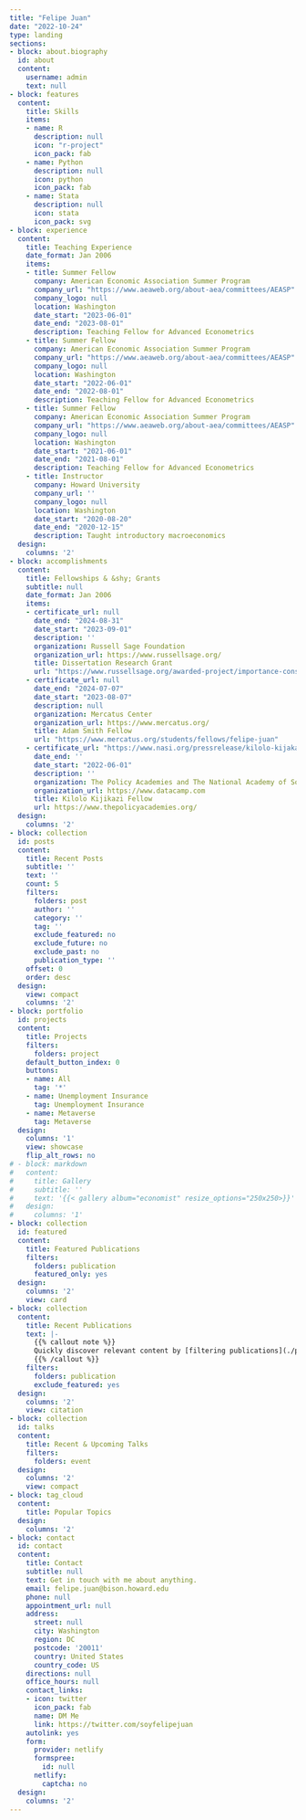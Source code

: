 ```yaml
---
title: "Felipe Juan"
date: "2022-10-24"
type: landing
sections:
- block: about.biography
  id: about
  content:
    username: admin
    text: null
- block: features
  content:
    title: Skills
    items:
    - name: R
      description: null
      icon: "r-project"
      icon_pack: fab
    - name: Python
      description: null
      icon: python
      icon_pack: fab
    - name: Stata
      description: null
      icon: stata
      icon_pack: svg
- block: experience
  content:
    title: Teaching Experience
    date_format: Jan 2006
    items:
    - title: Summer Fellow
      company: American Economic Association Summer Program
      company_url: "https://www.aeaweb.org/about-aea/committees/AEASP"
      company_logo: null
      location: Washington
      date_start: "2023-06-01"
      date_end: "2023-08-01"
      description: Teaching Fellow for Advanced Econometrics
    - title: Summer Fellow
      company: American Economic Association Summer Program
      company_url: "https://www.aeaweb.org/about-aea/committees/AEASP"
      company_logo: null
      location: Washington
      date_start: "2022-06-01"
      date_end: "2022-08-01"
      description: Teaching Fellow for Advanced Econometrics
    - title: Summer Fellow
      company: American Economic Association Summer Program
      company_url: "https://www.aeaweb.org/about-aea/committees/AEASP"
      company_logo: null
      location: Washington
      date_start: "2021-06-01"
      date_end: "2021-08-01"
      description: Teaching Fellow for Advanced Econometrics
    - title: Instructor
      company: Howard University
      company_url: ''
      company_logo: null
      location: Washington
      date_start: "2020-08-20"
      date_end: "2020-12-15"
      description: Taught introductory macroeconomics
  design:
    columns: '2'
- block: accomplishments
  content:
    title: Fellowships & &shy; Grants
    subtitle: null
    date_format: Jan 2006
    items:
    - certificate_url: null
      date_end: "2024-08-31"
      date_start: "2023-09-01"
      description: ''
      organization: Russell Sage Foundation
      organization_url: https://www.russellsage.org/
      title: Dissertation Research Grant
      url: "https://www.russellsage.org/awarded-project/importance-considering-state-eligibility-requirements-equitable-unemployment"
    - certificate_url: null
      date_end: "2024-07-07"
      date_start: "2023-08-07"
      description: null
      organization: Mercatus Center
      organization_url: https://www.mercatus.org/
      title: Adam Smith Fellow
      url: "https://www.mercatus.org/students/fellows/felipe-juan"
    - certificate_url: "https://www.nasi.org/pressrelease/kilolo-kijakazi-fellowship-program-fellows/"
      date_end: ''
      date_start: "2022-06-01"
      description: ''
      organization: The Policy Academies and The National Academy of Social Insurance
      organization_url: https://www.datacamp.com
      title: Kilolo Kijikazi Fellow
      url: https://www.thepolicyacademies.org/
  design:
    columns: '2'
- block: collection
  id: posts
  content:
    title: Recent Posts
    subtitle: ''
    text: ''
    count: 5
    filters:
      folders: post
      author: ''
      category: ''
      tag: ''
      exclude_featured: no
      exclude_future: no
      exclude_past: no
      publication_type: ''
    offset: 0
    order: desc
  design:
    view: compact
    columns: '2'
- block: portfolio
  id: projects
  content:
    title: Projects
    filters:
      folders: project
    default_button_index: 0
    buttons:
    - name: All
      tag: '*'
    - name: Unemployment Insurance
      tag: Unemployment Insurance
    - name: Metaverse
      tag: Metaverse
  design:
    columns: '1'
    view: showcase
    flip_alt_rows: no
# - block: markdown
#   content:
#     title: Gallery
#     subtitle: ''
#     text: '{{< gallery album="economist" resize_options="250x250>}}'
#   design:
#     columns: '1'
- block: collection
  id: featured
  content:
    title: Featured Publications
    filters:
      folders: publication
      featured_only: yes
  design:
    columns: '2'
    view: card
- block: collection
  content:
    title: Recent Publications
    text: |-
      {{% callout note %}}
      Quickly discover relevant content by [filtering publications](./publication/).
      {{% /callout %}}
    filters:
      folders: publication
      exclude_featured: yes
  design:
    columns: '2'
    view: citation
- block: collection
  id: talks
  content:
    title: Recent & Upcoming Talks
    filters:
      folders: event
  design:
    columns: '2'
    view: compact
- block: tag_cloud
  content:
    title: Popular Topics
  design:
    columns: '2'
- block: contact
  id: contact
  content:
    title: Contact
    subtitle: null
    text: Get in touch with me about anything.
    email: felipe.juan@bison.howard.edu
    phone: null
    appointment_url: null
    address:
      street: null
      city: Washington
      region: DC
      postcode: '20011'
      country: United States
      country_code: US
    directions: null
    office_hours: null
    contact_links:
    - icon: twitter
      icon_pack: fab
      name: DM Me
      link: https://twitter.com/soyfelipejuan
    autolink: yes
    form:
      provider: netlify
      formspree:
        id: null
      netlify:
        captcha: no
  design:
    columns: '2'
---
```

